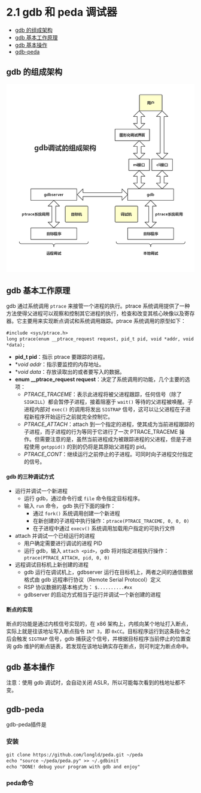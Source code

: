 # 2.1 gdb 和 peda 调试器

- [gdb 的组成架构](#gdb-的组成架构)
- [gdb 基本工作原理](#gdb-基本工作原理)
- [gdb 基本操作](#gdb-基本操作)
- [gdb-peda](#gdb-peda)


## gdb 的组成架构
![](../pic/2.2_gdb.png)


## gdb 基本工作原理
gdb 通过系统调用 `ptrace` 来接管一个进程的执行。ptrace 系统调用提供了一种方法使得父进程可以观察和控制其它进程的执行，检查和改变其核心映像以及寄存器。它主要用来实现断点调试和系统调用跟踪。ptrace 系统调用的原型如下：
```
#include <sys/ptrace.h>
long ptrace(enum __ptrace_request request, pid_t pid, void *addr, void *data);
```
- **pid_t pid**：指示 ptrace 要跟踪的进程。
- **void *addr**：指示要监控的内存地址。
- **void *data**：存放读取出的或者要写入的数据。
- **enum __ptrace_request request**：决定了系统调用的功能，几个主要的选项：
  - *PTRACE_TRACEME*：表示此进程将被父进程跟踪，任何信号（除了 `SIGKILL`）都会暂停子进程，接着阻塞于 `wait()` 等待的父进程被唤醒。子进程内部对 `exec()` 的调用将发出 `SIGTRAP` 信号，这可以让父进程在子进程新程序开始运行之前就完全控制它。
  - *PTRACE_ATTACH*：attach 到一个指定的进程，使其成为当前进程跟踪的子进程，而子进程的行为等同于它进行了一次 PTRACE_TRACEME 操作。但需要注意的是，虽然当前进程成为被跟踪进程的父进程，但是子进程使用 `getppid()` 的到的仍将是其原始父进程的 pid。
  - *PTRACE_CONT*：继续运行之前停止的子进程。可同时向子进程交付指定的信号。

#### gdb 的三种调试方式
- 运行并调试一个新进程
  - 运行 gdb，通过命令行或 `file` 命令指定目标程序。
  - 输入 `run` 命令， gdb 执行下面的操作：
    - 通过 `fork()` 系统调用创建一个新进程
    - 在新创建的子进程中执行操作：`ptrace(PTRACE_TRACEME, 0, 0, 0)`
    - 在子进程中通过 `execv()` 系统调用加载用户指定的可执行文件
- attach 并调试一个已经运行的进程
  - 用户确定需要进行调试的进程 PID
  - 运行 gdb，输入 `attach <pid>`，gdb 将对指定进程执行操作：`ptrace(PTRACE_ATTACH, pid, 0, 0)`
- 远程调试目标机上新创建的进程
  - gdb 运行在调试机上，gdbserver 运行在目标机上，两者之间的通信数据格式由 gdb 远程串行协议（Remote Serial Protocol）定义
  - RSP 协议数据的基本格式为： `$..........#xx`
  - gdbserver 的启动方式相当于运行并调试一个新创建的进程

#### 断点的实现
断点的功能是通过内核信号实现的，在 x86 架构上，内核向某个地址打入断点，实际上就是往该地址写入断点指令 `INT 3`，即 `0xCC`。目标程序运行到这条指令之后会触发 `SIGTRAP` 信号，gdb 捕获这个信号，并根据目标程序当前停止的位置查询 gdb 维护的断点链表，若发现在该地址确实存在断点，则可判定为断点命中。


## gdb 基本操作
注意：使用 gdb 调试时，会自动关闭 ASLR，所以可能每次看到的栈地址都不变。


## gdb-peda

gdb-peda插件是

### 安装

```shell
git clone https://github.com/longld/peda.git ~/peda
echo "source ~/peda/peda.py" >> ~/.gdbinit
echo "DONE! debug your program with gdb and enjoy"
```
### peda命令
